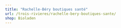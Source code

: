 ```yaml
---
title: "Rachelle-Béry boutiques santé"
url: /trois-rivieres/rachelle-bery-boutiques-sante/
shop: Bioladen
---
```

